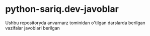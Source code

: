 # python-sariq.dev-javoblar
Ushbu repositoryda anvarnarz tominidan o'tilgan darslarda berilgan vazifalar javoblari berilgan
